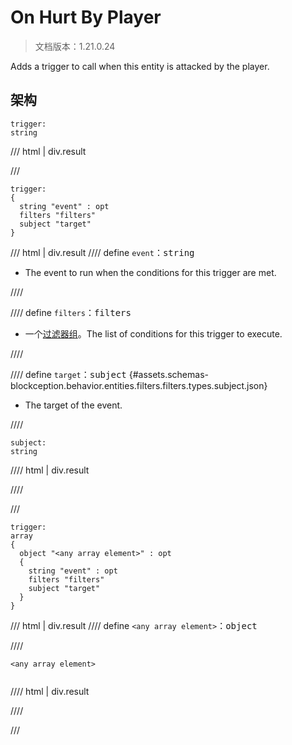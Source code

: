 # On Hurt By Player

> 文档版本：1.21.0.24

Adds a trigger to call when this entity is attacked by the player.

## 架构

```mcschema
trigger:
string

```

/// html | div.result

///


```mcschema
trigger:
{
  string "event" : opt
  filters "filters"
  subject "target"
}

```

/// html | div.result
//// define
`event`：<samp>string</samp>

- The event to run when the conditions for this trigger are met.


////


//// define
`filters`：<samp>filters</samp>

- 一个[过滤器组](../filter.md)。The list of conditions for this trigger to execute.


////


//// define
`target`：<samp>subject</samp> {#assets.schemas-blockception.behavior.entities.filters.filters.types.subject.json}

- The target of the event.


////

```mcschema
subject:
string

```

//// html | div.result

////



///


```mcschema
trigger:
array
{
  object "<any array element>" : opt
  {
    string "event" : opt
    filters "filters"
    subject "target"
  }
}

```

/// html | div.result
//// define
`<any array element>`：<samp>object</samp>


////

<div class="language-text highlight"><span class="filename"><code>&lt;any array element&gt;</code></span><pre id="__code_1"><span></span></pre></div>

//// html | div.result

////


///



